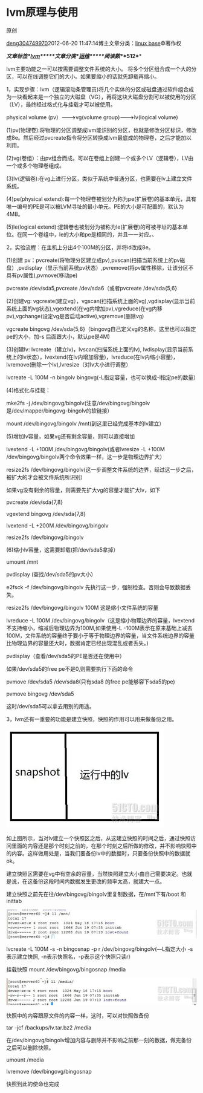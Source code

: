# lvm原理与使用

 原创

[deng304749970](https://blog.51cto.com/damondeng)2012-06-20 11:47:14博主文章分类：[linux base](https://blog.51cto.com/damondeng/category1)©著作权

***文章标签\*[lvm](https://blog.51cto.com/topic/lvm.html)*****文章分类\*[运维](https://blog.51cto.com/nav/ops)*****阅读数\**\*512\****

 lvm主要功能之一可以按需要调整文件系统的大小。 将多个分区组合成一个大的分区，可以在线调整它们的大小。如果要缩小的话就先卸载再缩小。

1，实现步骤：lvm（逻辑滚动条管理员)将几个实体的分区或磁盘通过软件组合成为一块看起来是一个独立的大磁盘（VG），再将这块大磁盘分割可以被使用的分区（LV），最终经过格式化与挂载才可以被使用。

physical volume (pv）--->vg(volume group)--->lv(logical volume)

(1)pv(物理卷):将物理的分区调整成lvm能识别的分区，也就是修改分区标识，修改成8e。然后经过pvcreate指令将分区转换成lvm最底成的物理卷，之后才能加以利用。

(2)vg(卷组）：由pv组合而成。可以在卷组上创建一个或多个LV（逻辑卷），LV由一个或多个物理卷组成。

(3)lv(逻辑卷):在vg上进行分区，类似于系统中普通分区，也需要在lv上建立文件系统。

(4)pe(physical extend):每一个物理卷被划分为称为pe(扩展卷)的基本单元，具有唯一编号的PE是可以被LVM寻址的最小单元。PE的大小是可配置的，默认为4MB。

(5)le(logical extend):逻辑卷也被划分为被称为le(扩展卷)的可被寻址的基本单位。在同一个卷组中，le的大小和pe是相同的，并且一一对应。、

2，实验流程：在主机上分出4个100M的分区，并将id改成8e。

(1)创建 pv：pvcreate(将物理分区建立成pv),pvscan(扫描当前系统上的pv磁盘）,pvdisplay（显示当前系统pv状态）,pvremove(将pv属性移除，让该分区不具有pv属性),pvmove(移动pe)

pvcreate /dev/sda5,pvcreate /dev/sda6（或者pvcreate /dev/sda{5,6}

(2)创建vg: vgcreate(建立vg），vgscan(扫描系统上面的vg),vgdisplay(显示当前系统上面的vg状态),vgextend(在vg内增加pv),vgreduce(在vg内移pv),vgchange(设定vg是否启动active),vgremove(删除vg)

vgcreate bingovg /dev/sda{5,6}（bingovg自己定义vg的名称，这里也可以指定pe的大小，加-s 后面跟大小，默认pe是4M)

(3)创建lv: lvcreate（建立lv)，lvscan(扫描系统上面的lv), lvdisplay(显示当前系统上的lv状态），lvextend(在lv内增加容量)，lvreduce(在lv内缩小容量)，lvremove(删除一个lv),lvresize（对lv大小进行调整）

lvcreate  -L 100M -n bingolv bingovg(-L指定容量，也可以换成-l指定pe的数量）

(4)格式化与挂载：

mke2fs -j /dev/bingovg/bingolv(注意/dev/bingovg/bingolv是/dev/mapper/bingovg-bingolv的软链接）

mount /dev/bingovg/bingolv  /mnt(到这里已经完成基本的lv建立）

(5)增加lv容量，如果vg还有剩余容量，则可以直接增加

 lvextend -L +100M /dev/bingovg/bingolv(或者lvresize -L +100M /dev/bingovg/bingolv两个命令效果一样，这一步是物理边界扩大）

resize2fs /dev/bingovg/bingolv(这一步调整文件系统的边界，经过这一步之后，被扩大的才会被文件系统所识别）

如果vg没有剩余的容量，则需要先扩大vg的容量才能扩大lv，如下

pvcreate /dev/sda{7,8}

vgextend bingovg /dev/sda{7,8}

lvextend -L +200M /dev/bingovg/bingolv

resize2fs /dev/bingovg/bingolv

(6)缩小lv容量，这需要卸载(把/dev/sda5拿掉）

umount /mnt

pvdisplay (查找/dev/sda5的pv大小）

e2fsck -f /dev/bingovg/bingolv 先执行这一步，强制检查。否则会导致数据丢失。

resize2fs /dev/bingovg/bingolv 100M 这是缩小文件系统的容量

lvreduce -L 100M /dev/bingovg/bingolv（这是缩小物理边界的容量，lvextend不支持缩小，缩减后物理边界为100M,如果使用-L -100M表示在原来基础上减去100M，文件系统的容量终于要小于等于物理边界的容量，当文件系统边界的容量比物理边界的容量还大时，数据肯定已经出现混乱或者丢失。)

pvdisplay（查看/dev/sda5的PE是否还在使用中）

如果/dev/sda5的free pe不是0,则需要执行下面的命令

pvmove /dev/sda5 /dev/sda8(只有sda8 的free pe能够容下sda5的pe)

pvmove bingovg /dev/sda5

这时/dev/sda5可以拿去用别的用途。

3，lvm还有一重要的功能是建立快照，快照的作用可以用来做备份之用。

[![lvm原理与使用_lvm](./lvm原理与使用_damon的技术博客_51CTO博客.assets/resize,m_fixed,w_1184.webp)](https://s4.51cto.com/attachment/201206/153516318.jpg)

如上图所示，当对lv建立一个快照区之后，从这建立快照的时间之后，通过快照访问里面的内容还是那个时刻之前的，在那个时刻之后所做的修改，并不影响快照中的内容。这样做用处是，当我们要备份lv中的数据时，只要备份快照中的数据就ok。

建立快照区需要在vg中有空余的容量，当然快照建立大小由自己需要决定。也就是说，在这备份这段时间内数据发生更改的频率太高，就建大一点。

建立快照之前先在往/dev/bingovg/bingolv里复制数据，在/mnt下有/boot 和inittab

[![lvm原理与使用_lvm_02](./lvm原理与使用_damon的技术博客_51CTO博客.assets/resize,m_fixed,w_1184-1691130138649-1.webp)](https://s4.51cto.com/attachment/201206/163329770.jpg)

lvcreate -L 100M -s -n  bingosnap  -p r /dev/bingovg/bingolv(—L指定大小 -s表示建立快照, -n表示快照名，-p表示这个快照只读r）

挂载快照  mount /dev/bingovg/bingosnap /media

[![lvm原理与使用_lvm_03](./lvm原理与使用_damon的技术博客_51CTO博客.assets/resize,m_fixed,w_1184-1691130138649-2.webp)](https://s4.51cto.com/attachment/201206/163709870.jpg)

快照中的内容跟原文件的内容一样，这时，可以对快照做备份

tar -jcf /backups/lv.tar.bz2 /media

在/dev/bingovg/bingolv增加内容与删除并不影响之前那一刻的数据，做完备份之后可以删除快照。

umount /media

lvremove  /dev/bingovg/bingosnap

快照到此的使命也完成
